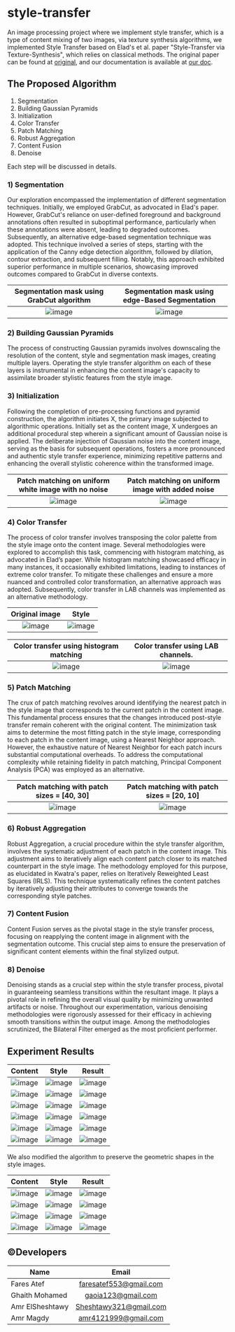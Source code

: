 # style-transfer
An image processing project where we implement style transfer, which is a type of content mixing of two images, via texture synthesis algorithms, we implemented Style Transfer based on Elad's et al. paper "Style-Transfer via Texture-Synthesis", which relies on classical methods. The original paper can be found at [original](https://arxiv.org/abs/1609.03057), and our documentation is available at [our doc](https://drive.google.com/file/d/19spwLj2io5snppn04L6t4C7YNug0SsMC/view).

## The Proposed Algorithm
1) Segmentation
2) Building Gaussian Pyramids
3) Initialization
4) Color Transfer
5) Patch Matching
6) Robust Aggregation
7) Content Fusion
8) Denoise

Each step will be discussed in details.

### 1) Segmentation
Our exploration encompassed the implementation of different segmentation techniques. Initially, we employed GrabCut, as advocated in Elad's paper. However, GrabCut's reliance on user-defined foreground and background annotations often resulted in suboptimal performance, particularly when these annotations were absent, leading to degraded outcomes.
Subsequently, an alternative edge-based segmentation technique was adopted. This technique involved a series of
steps, starting with the application of the Canny edge detection algorithm, followed by dilation, contour extraction, and subsequent filling. Notably, this approach exhibited superior performance in multiple scenarios, showcasing improved outcomes compared to GrabCut in diverse contexts.

Segmentation mask using GrabCut algorithm             |  Segmentation mask using edge-Based Segmentation
:-------------------------:|:-------------------------:
![image](https://github.com/Amreux/style-transfer/assets/96792115/5ac95505-a61e-4b73-bf93-898f64ac8051) | ![image](https://github.com/Amreux/style-transfer/assets/96792115/5e5b23ff-c9e0-4bff-806d-2541d5563e08)

### 2) Building Gaussian Pyramids
The process of constructing Gaussian pyramids involves downscaling the resolution of the content, style and segmentation mask images, creating multiple layers. Operating the style transfer algorithm on each of these layers is instrumental in enhancing the content image's capacity to assimilate broader stylistic features from the style image.

### 3) Initialization
Following the completion of pre-processing functions and pyramid construction, the algorithm initiates X, the primary image subjected to algorithmic operations. Initially set as the content image, X undergoes an additional procedural step wherein a significant amount of Gaussian noise is applied.
The deliberate injection of Gaussian noise into the content image, serving as the basis for subsequent operations, fosters a more pronounced and authentic style transfer experience, minimizing repetitive patterns and enhancing the overall stylistic coherence within the transformed image.

Patch matching on uniform white image with no noise             |  Patch matching on uniform image with added noise
:-------------------------:|:-------------------------:
![image](https://github.com/Amreux/style-transfer/assets/96792115/75414132-0a15-42c2-8776-133aba79502d) | ![image](https://github.com/Amreux/style-transfer/assets/96792115/be4d6e92-55a3-4765-b9c8-617e1993cf5b)

### 4) Color Transfer
The process of color transfer involves transposing the color palette from the style image onto the content image. Several methodologies were explored to accomplish this task, commencing with histogram matching, as advocated in Elad’s paper. While histogram matching showcased efficacy in many instances, it occasionally exhibited limitations, leading to instances of extreme color transfer. To mitigate these challenges and ensure a more nuanced and controlled color transformation, an alternative approach was adopted. Subsequently, color transfer in LAB channels was implemented as an alternative methodology.

Original image             |  Style
:-------------------------:|:-------------------------:
![image](https://github.com/Amreux/style-transfer/assets/96792115/deda0153-f2b1-4346-a654-3d1d0f013794) | ![image](https://github.com/Amreux/style-transfer/assets/96792115/e7d9ae47-6c46-43ab-a5c3-4a0607ed8482)

Color transfer using histogram matching             |  Color transfer using LAB channels.
:-------------------------:|:-------------------------:
![image](https://github.com/Amreux/style-transfer/assets/96792115/41bbf85a-c0f4-4864-b8e5-ba8570fe153a) | ![image](https://github.com/Amreux/style-transfer/assets/96792115/82b0e2be-4b08-40f0-939b-a93a30dfbf07)

### 5) Patch Matching
The crux of patch matching revolves around identifying the nearest patch in the style image that corresponds to the current patch in the content image. This fundamental process ensures that the changes introduced post-style transfer remain coherent with the original content.
The minimization task aims to determine the most fitting patch in the style image, corresponding to each patch in the content image, using a Nearest Neighbor approach. However, the exhaustive nature of Nearest Neighbor for each patch incurs substantial computational overheads. To address the computational complexity while retaining fidelity in patch matching, Principal Component Analysis (PCA) was employed as an alternative.

Patch matching with patch sizes = [40, 30]             |  Patch matching with patch sizes = [20, 10]
:-------------------------:|:-------------------------:
![image](https://github.com/Amreux/style-transfer/assets/96792115/83bba289-c345-4a0f-9b90-faea8435a6f1) | ![image](https://github.com/Amreux/style-transfer/assets/96792115/0ece5e86-fe12-47ba-a95b-946f96036804)

### 6) Robust Aggregation
Robust Aggregation, a crucial procedure within the style transfer algorithm, involves the systematic adjustment of each patch in the content image. This adjustment aims to iteratively align each content patch closer to its matched counterpart in the style image.
The methodology employed for this purpose, as elucidated in Kwatra's paper, relies on Iteratively Reweighted Least Squares (IRLS). This technique systematically refines the content patches by iteratively adjusting their attributes to converge towards the corresponding style patches.

### 7) Content Fusion
Content Fusion serves as the pivotal stage in the style transfer process, focusing on reapplying the content image in alignment with the segmentation outcome. This crucial step aims to ensure the preservation of significant content elements within the final stylized output.

### 8) Denoise
Denoising stands as a crucial step within the style transfer process, pivotal in guaranteeing seamless transitions within the resultant image. It plays a pivotal role in refining the overall visual quality by minimizing unwanted artifacts or noise.
Throughout our experimentation, various denoising methodologies were rigorously assessed for their efficacy in achieving smooth transitions within the output image. Among the methodologies scrutinized, the Bilateral Filter emerged as the most proficient performer.

## Experiment Results
Content             |  Style  | Result
:-------------------------:|:-------------------------:|:-------------------------:
![image](https://github.com/Amreux/style-transfer/assets/96792115/7a36216b-4d3e-4cdf-9ad6-564eaddb66da)   | ![image](https://github.com/Amreux/style-transfer/assets/96792115/666a3a48-595c-45a4-b8f6-5187b108e125)   | ![image](https://github.com/Amreux/style-transfer/assets/96792115/8e56a10f-8748-442d-87dc-972daa29f35a)
![image](https://github.com/Amreux/style-transfer/assets/96792115/65376237-17dd-45c2-9cfb-25797ef89acc) | ![image](https://github.com/Amreux/style-transfer/assets/96792115/6d0d9942-e239-47b9-bfa6-4c6709ad306e) | ![image](https://github.com/Amreux/style-transfer/assets/96792115/bbe127db-14d3-4ee5-beae-953fab5e83fe)
![image](https://github.com/Amreux/style-transfer/assets/96792115/f095dea9-1ead-4890-afa4-e2465d8cd0f3) | ![image](https://github.com/Amreux/style-transfer/assets/96792115/482503e2-028e-4cdd-9a63-d3be8dcb0221) | ![image](https://github.com/Amreux/style-transfer/assets/96792115/4a42f1f1-276f-47d8-8136-d9447c7c3ce3)
![image](https://github.com/Amreux/style-transfer/assets/96792115/1823795c-96ff-4252-ad7d-e4e2970b6838) | ![image](https://github.com/Amreux/style-transfer/assets/96792115/34b69ca4-a9ef-414f-9a78-15a3bd3b18ef) | ![image](https://github.com/Amreux/style-transfer/assets/96792115/4ea619e2-d885-4998-b0d6-dcba79aeac5e)
![image](https://github.com/Amreux/style-transfer/assets/96792115/94207654-2876-41dc-98e2-61385a5b6d55) | ![image](https://github.com/Amreux/style-transfer/assets/96792115/e4cccfd5-ad27-408a-a6a9-01455cd8fac5) | ![image](https://github.com/Amreux/style-transfer/assets/96792115/7e00be23-37d8-47ff-a9bb-6488b38278e5)
![image](https://github.com/Amreux/style-transfer/assets/96792115/702eee98-73b9-4543-b140-d34a3d8524e8) | ![image](https://github.com/Amreux/style-transfer/assets/96792115/b82cdb59-3148-4c7e-9879-2e03badb171c) | ![image](https://github.com/Amreux/style-transfer/assets/96792115/9ec21518-00a7-4a6a-9020-dba01a8e3789)

We also modified the algorithm to preserve the geometric shapes in the style images.

Content             |  Style  | Result
:-------------------------:|:-------------------------:|:-------------------------:
![image](https://github.com/Amreux/style-transfer/assets/96792115/5899a217-d4f6-4187-a3a0-dda2f37f9574) | ![image](https://github.com/Amreux/style-transfer/assets/96792115/bb8a07a4-037c-4193-ae62-7810a8af24a7) | ![image](https://github.com/Amreux/style-transfer/assets/96792115/f42b4e91-e3d4-4c07-a34a-3d8cb4f78fc2)
![image](https://github.com/Amreux/style-transfer/assets/96792115/f694d9f8-a170-4349-ad8a-f6d24876b430) | ![image](https://github.com/Amreux/style-transfer/assets/96792115/70038e61-0029-4a04-af75-b8625c4de255) | ![image](https://github.com/Amreux/style-transfer/assets/96792115/83d710dd-c928-46b0-bb3e-055aad6f97bd)
![image](https://github.com/Amreux/style-transfer/assets/96792115/d86b0e82-a14f-4e50-ae70-04b9a2eca5f3) | ![image](https://github.com/Amreux/style-transfer/assets/96792115/e1c2af3e-1105-4e22-be8d-7d2b83fb7722) | ![image](https://github.com/Amreux/style-transfer/assets/96792115/10a8e452-3a79-4241-8321-49bb493820dc)
![image](https://github.com/Amreux/style-transfer/assets/96792115/5a8d87bf-3099-4329-9e90-e515743f260b) | ![image](https://github.com/Amreux/style-transfer/assets/96792115/6a585dc2-62e0-471f-b969-d673325bd825) | ![image](https://github.com/Amreux/style-transfer/assets/96792115/7672791f-cb1d-448d-b442-16debf1aa129)


## ©️Developers

| Name                 |         Email          |
|----------------------|:----------------------:|
| Fares Atef           | faresatef553@gmail.com |
| Ghaith Mohamed       |  gaoia123@gmail.com    |
| Amr ElSheshtawy      | Sheshtawy321@gmail.com |
| Amr Magdy            |  amr4121999@gmail.com  |
